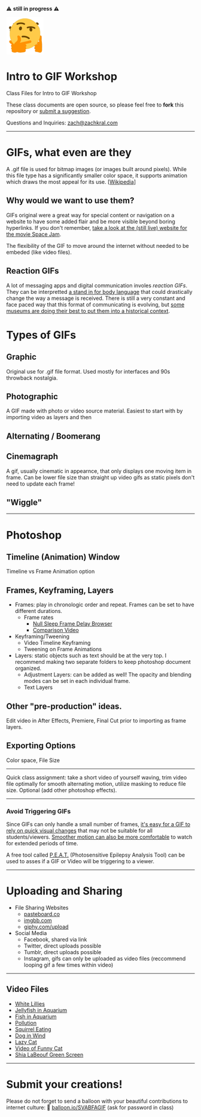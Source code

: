 ⚠️️ **still in progress** ⚠️️

<img src="hmmm.gif" width="100">

# Intro to GIF Workshop
Class Files for Intro to GIF Workshop

These class documents are open source, so please feel free to **fork** this repository or [submit a suggestion](https://github.com/zachkrall/gif-workshop/issues).

Questions and Inquiries: [zach@zachkral.com](mailto:zach@zachkrall.com)

---

# GIFs, what even are they

A .gif file is used for bitmap images (or images built around pixels). While this file type has a significantly smaller color space, it supports animation which draws the most appeal for its use. [[Wikipedia](https://en.wikipedia.org/wiki/GIF)]

## Why would we want to use them?

GIFs original were a great way for special content or navigation on a website to have some added flair and be more visible beyond boring hyperlinks. If you don't remember, [take a look at the (still live) website for the movie Space Jam](https://www.warnerbros.com/archive/spacejam/movie/jam.htm).

The flexibility of the GIF to move around the internet without needed to be embeded (like video files).
 
## Reaction GIFs

A lot of messaging apps and digital communication involes *reaction GIFs*. They can be interpretted [a stand in for body language](https://daily.jstor.org/the-morphology-of-reaction-gifs/) that could drastically change the way a message is received. There is still a very constant and face paced way that this format of communicating is evolving, but [some museums are doing their best to put them into a historical context](https://www.reddit.com/r/gifs/comments/1yw7aa/hey_reddit_want_to_help_curate_a_museum/).

# Types of GIFs

## Graphic

Original use for .gif file format. Used mostly for interfaces and 90s throwback nostalgia. 

## Photographic 

A GIF made with photo or video source material. Easiest to start with by importing video as layers and then 

## Alternating / Boomerang

## Cinemagraph

A gif, usually cinematic in appearnce, that only displays one moving item in frame. Can be lower file size than straight up video gifs as static pixels don't need to update each frame!

## "Wiggle"

---

# Photoshop

## Timeline (Animation) Window

Timeline vs Frame Animation option

## Frames, Keyframing, Layers

* Frames: play in chronologic order and repeat. Frames can be set to have different durations.
    * Frame rates
        * [Null Sleep Frame Delay Browser](http://nullsleep.tumblr.com/post/16524517190/animated-gif-minimum-frame-delay-browser)
        * [Comparison Video](https://www.supercircuits.com/resources/tools/video-frame-rate-comparison-tool)
* Keyframing/Tweening
    * Video Timeline Keyframing
    * Tweening on Frame Animations
* Layers: static objects such as text should be at the very top. I recommend making two separate folders to keep photoshop document organized.
    * Adjustment Layers: can be added as well! The opacity and blending modes can be set in each individual frame.
    * Text Layers

## Other "pre-production" ideas.

Edit video in After Effects, Premiere, Final Cut prior to importing as frame layers.

## Exporting Options

Color space, File Size

---

Quick class assignment: take a short video of yourself waving, trim video file optimally for smooth alternating motion, utilize masking to reduce file size. Optional (add other photoshop effects).

---

### Avoid Triggering GIFs

Since GIFs can only handle a small number of frames, [it's easy for a GIF to rely on quick visual changes](http://www.ibtimes.com/animated-gifs-epilepsy-dangers-849817) that may not be suitable for all students/viewers. [Smoother motion can also be more comfortable](http://trickstersgambit.tumblr.com/post/24875127375/epilepsy-warning-tags-and-how-to-use-them-a-guide) to watch for extended periods of time. 

A free tool called [P.E.A.T.](http://trace.umd.edu/peat) (Photosensitive Epilepsy Analysis Tool) can be used to asses if a GIF or Video will be triggering to a viewer.

---
 
# Uploading and Sharing 

* File Sharing Websites
    * [pasteboard.co](pasteboard.co)
    * [imgbb.com](https://imgbb.com/)
    * [giphy.com/upload](https://giphy.com/upload/)
* Social Media
    * Facebook, shared via link
    * Twitter, direct uploads possible
    * Tumblr, direct uploads possible
    * Instagram, gifs can only be uploaded as video files (reccommend looping gif a few times within video)

---

## Video Files

* [White Lillies](http://mazwai.com/#/videos/208)
* [Jellyfish in Aquarium](https://videos.pexels.com/videos/video-of-jellyfishes-inside-of-aquarium-800)
* [Fish in Aquarium](https://videos.pexels.com/videos/fishes-in-a-aquarium-959)
* [Pollution](https://vimeo.com/groups/freehd/videos/1221054)
* [Squirrel Eating](https://videos.pexels.com/videos/squirrel-eating-1966)
* [Dog in Wind](https://videos.pexels.com/videos/dog-in-car-562)
* [Lazy Cat](https://videos.pexels.com/videos/lazy-cat-1736)
* [Video of Funny Cat](https://videos.pexels.com/videos/video-of-funny-cat-1775)
* [Shia LaBeouf Green Screen](https://vimeo.com/125095515)

---
  
# Submit your creations!
 
Please do not forget to send a balloon with your beautiful contributions to internet culture: 🎈 [balloon.io/SVABFAGIF](https://balloon.io/SVABFAGIF) (ask for password in class)

<br><br><br><br><br><br>
